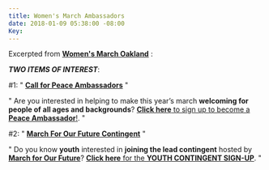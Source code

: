 ```yaml
---
title: Women's March Ambassadors
date: 2018-01-09 05:38:00 -08:00
Key: 
---
```


Excerpted from [**Women's March Oakland**](https://womensmarchoakland.org/) :

***TWO ITEMS OF INTEREST***:

#1:     "  [**Call for Peace Ambassadors**](https://womensmarchoakland.org/peace-ambassador)  "

"  Are you interested in helping to make this year’s march **welcoming for people of all ages and backgrounds**?
[**Click here** to sign up to become a **Peace Ambassador**!](https://womensmarchoakland.org/peace-ambassador).  "

#2:    "  [**March For Our Future Contingent**](http://bayareamarchforourfuture.weebly.com/march-with-us.html)  "

"   Do you know **youth** interested in **joining the lead contingent** hosted by [**March for Our Future**](http://bayareamarchforourfuture.weebly.com/)?
[**Click here** for the **YOUTH CONTINGENT SIGN-UP**](http://bayareamarchforourfuture.weebly.com/march-with-us.html).   "
